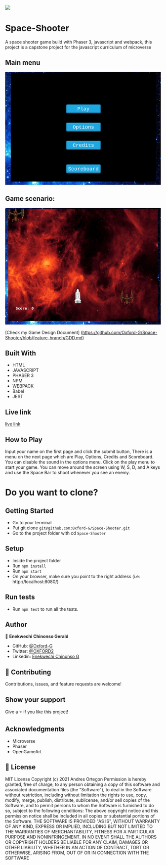![](https://img.shields.io/badge/Microverse-blueviolet)

# Space-Shooter

A space shooter game build with Phaser 3, javascript and webpack, this project is a capstone project for the javascript curriculum of microverse

## Main menu

![screenshot](src/assets/space-2.png)

## Game scenario:

![screenshot](src/assets/space-3.png)


[Check my Game Design Document] (https://github.com/Oxford-G/Space-Shooter/blob/feature-branch/GDD.md)

## Built With

- HTML
- JAVASCRIPT
- PHASER 3
- NPM
- WEBPACK
- Babel
- JEST

## Live link

[live link](https://oxy-space-shooter-game.netlify.app)

## How to Play
Input your name on the first page and click the submit button, There is a menu on the next page which are Play, Options, Credits and Scoreboard. You can disable the sound in the options menu. Click on the play menu to start your game. You can move around the screen using W, S, D, and A keys and use the Space Bar to shoot whenever you see an enemy.

# Do you want to clone?
## Getting Started

- Go to your terminal
- Put git clone `git@github.com:Oxford-G/Space-Shooter.git`
- Go to the project folder with cd `Space-Shooter`

## Setup

- Inside the project folder
- Run `npm install`
- Run `npm start`
- On your browser, make sure you point to the right address (i.e: http://localhost:8080/)

## Run tests

- Run `npm test` to run all the tests.

## Author

👤 **Enekwechi Chinonso Gerald**

- GitHub: [@Oxford-G](https://github.com/Oxford-G)
- Twitter: [@OXFORD2](https://twitter.com/OXFOXD2)
- Linkedin: [Enekwechi Chinonso G](https://www.linkedin.com/in/chinonso-enekwechi)

## 🤝 Contributing

Contributions, issues, and feature requests are welcome!

## Show your support

Give a ⭐️ if you like this project!

## Acknowledgments

- Microverse
- Phaser
- OpenGameArt

## 📝 License

MIT License Copyright (c) 2021 Andres Ortegon Permission is hereby granted, free of charge, to any person obtaining a copy of this software and associated documentation files (the "Software"), to deal in the Software without restriction, including without limitation the rights to use, copy, modify, merge, publish, distribute, sublicense, and/or sell copies of the Software, and to permit persons to whom the Software is furnished to do so, subject to the following conditions: The above copyright notice and this permission notice shall be included in all copies or substantial portions of the Software. THE SOFTWARE IS PROVIDED "AS IS", WITHOUT WARRANTY OF ANY KIND, EXPRESS OR IMPLIED, INCLUDING BUT NOT LIMITED TO THE WARRANTIES OF MERCHANTABILITY, FITNESS FOR A PARTICULAR PURPOSE AND NONINFRINGEMENT. IN NO EVENT SHALL THE AUTHORS OR COPYRIGHT HOLDERS BE LIABLE FOR ANY CLAIM, DAMAGES OR OTHER LIABILITY, WHETHER IN AN ACTION OF CONTRACT, TORT OR OTHERWISE, ARISING FROM, OUT OF OR IN CONNECTION WITH THE SOFTWARE